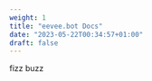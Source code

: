 ```yaml
---
weight: 1
title: "eevee.bot Docs"
date: "2023-05-22T00:34:57+01:00"
draft: false
---
```


fizz buzz
